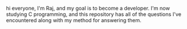 hi everyone, 
I'm Raj, and my goal is to become a developer. I'm now studying C programming, and this repository has all of the questions I've encountered along with my method for answering them. 

